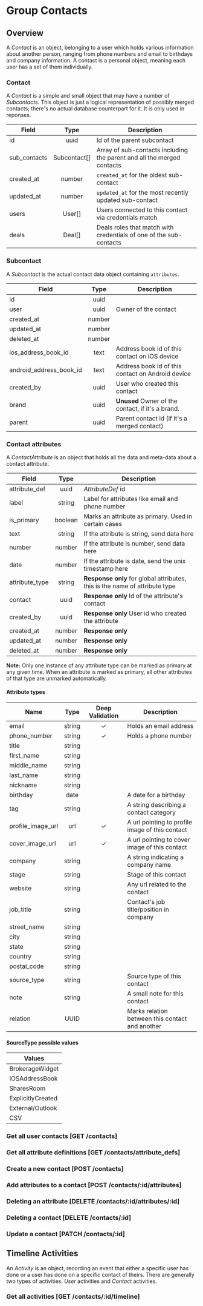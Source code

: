 # Group Contacts

## Overview
A _Contact_ is an object, belonging to a user which holds various information about another person, ranging
from phone numbers and email to birthdays and company information. A contact is a personal object, meaning
each user has a set of them individually.

### Contact
A _Contact_ is a simple and small object that may have a number of _Subcontacts_. This object is just a logical representation of possibly merged contacts; there's no actual database counterpart for it. It is only used in reponses.

Field          | Type         | Description
---------------|:------------:|------------------------------------------------------------------------
id             | uuid         | Id of the parent subcontact
sub_contacts   | Subcontact[] | Array of sub-contacts including the parent and all the merged contacts
created_at     | number       | `created_at` for the oldest sub-contact
updated_at     | number       | `updated_at` for the most recently updated sub-contact
users          | User[]       | Users connected to this contact via credentials match
deals          | Deal[]       | Deals roles that match with credentials of one of the sub-contacts

### Subcontact
A _Subcontact_ is the actual contact data object containing `attributes`.

Field                   | Type   | Description
------------------------|:------:|------------------------------------------------------------------
id                      | uuid   | 
user                    | uuid   | Owner of the contact
created_at              | number | 
updated_at              | number | 
deleted_at              | number | 
ios_address_book_id     | text   | Address book id of this contact on iOS device
android_address_book_id | text   | Address book id of this contact on Android device
created_by              | uuid   | User who created this contact
brand                   | uuid   | **Unused** Owner of the contact, if it's a brand.
parent                  | uuid   | Parent contact id (if it's a merged contact)

### Contact attributes
A _ContactAttribute_ is an object that holds all the data and meta-data about a contact attribute.

Field          | Type      | Description
---------------|:---------:|----------------------------------------------------------------------------
attribute_def  | uuid      | _AttributeDef_ id
label          | string    | Label for attributes like email and phone number
is_primary     | boolean   | Marks an attribute as primary. Used in certain cases
text           | string    | If the attribute is string, send data here
number         | number    | If the attribute is number, send data here
date           | number    | If the attribute is date, send the unix timestamp here
attribute_type | string    | **Response only** for global attributes, this is the name of attribute type
contact        | uuid      | **Response only** Id of the attribute's contact
created_by     | uuid      | **Response only** User id who created the attribute
created_at     | number    | **Response only**
updated_at     | number    | **Response only**
deleted_at     | number    | **Response only**

**Note:** Only one instance of any attribute type can be marked as primary at any given time. When an attribute is marked as primary, all other attributes of that type are unmarked automatically.

#### Attribute types

Name                  | Type              | Deep Validation | Description
--------------------- | :---------------: | :--------------:| ----------
email                 |  string           |       ✓         | Holds an email address
phone_number          |  string           |       ✓         | Holds a phone number
title                 |  string           |                 |
first_name            |  string           |                 |
middle_name           |  string           |                 |
last_name             |  string           |                 |
nickname              |  string           |                 |
birthday              |  date             |                 | A date for a birthday
tag                   |  string           |                 | A string describing a contact category
profile_image_url     |  url              |       ✓         | A url pointing to profile image of this contact
cover_image_url       |  url              |       ✓         | A url pointing to cover image of this contact
company               |  string           |                 | A string indicating a company name
stage                 |  string           |                 | Stage of this contact
website               |  string           |                 | Any url related to the contact
job_title             |  string           |                 | Contact's job title/position in company
street_name           |  string           |                 |
city                  |  string           |                 |
state                 |  string           |                 |
country               |  string           |                 |
postal_code           |  string           |                 |
source_type           |  string           |                 | Source type of this contact
note                  |  string           |                 | A small note for this contact
relation              |  UUID             |                 | Marks relation between this contact and another

#### SourceType possible values

Values            |
------------------|
BrokerageWidget   |
IOSAddressBook    |
SharesRoom        |
ExplicitlyCreated |
External/Outlook  |
CSV               |

### Get all user contacts [GET /contacts]
<!-- include(tests/contact/getContacts.md) -->

### Get all attribute definitions [GET /contacts/attribute_defs]
<!-- include(tests/contact/getAttributeDefs.md) -->

### Create a new contact [POST /contacts]
<!-- include(tests/contact/create.md) -->

### Add attributes to a contact [POST /contacts/:id/attributes]
<!-- include(tests/contact/addAttribute.md) -->

### Deleting an attribute [DELETE /contacts/:id/attributes/:id]
<!-- include(tests/contact/removeAttribute.md) -->

### Deleting a contact [DELETE /contacts/:id]
<!-- include(tests/contact/deleteContact.md) -->

### Update a contact [PATCH /contacts/:id]
<!-- include(tests/contact/updateContact.md) -->

## Timeline Activities
An _Activity_ is an object, recording an event that either a specific user has done or a user has done on a specific contact of theirs. There are generally two types of activities. *User* activities and *Contact* activities.

### Get all activities [GET /contacts/:id/timeline]
<!-- include(tests/contact/getTimeline.md) -->
